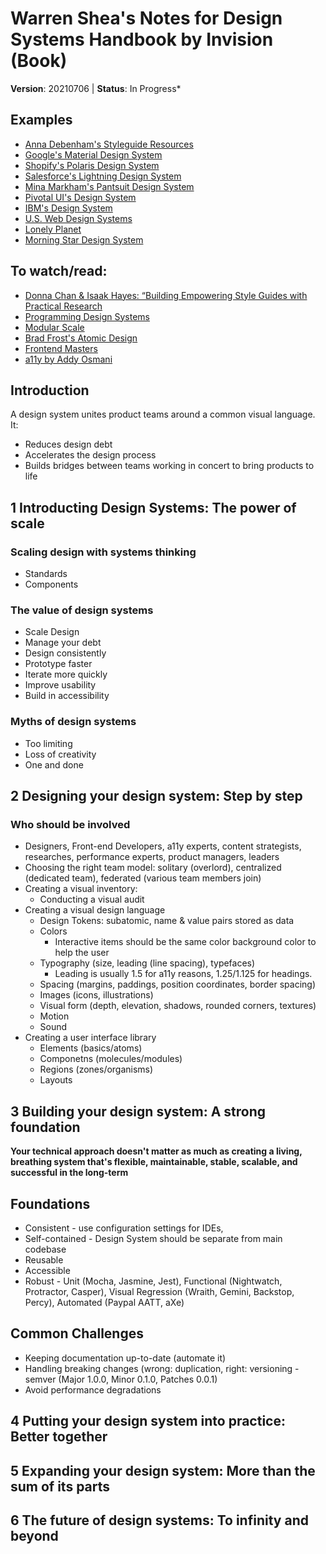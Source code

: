 # Warren Shea's Notes for Design Systems Handbook by Invision (Book)
**Version**: 20210706 | **Status**: In Progress*

## Examples
* [Anna Debenham's Styleguide Resources](http://styleguides.io/)
* [Google's Material Design System](https://material.io/design)
* [Shopify's Polaris Design System](https://polaris.shopify.com/)
* [Salesforce's Lightning Design System](https://www.lightningdesignsystem.com/)
* [Mina Markham's Pantsuit Design System](https://medium.com/git-out-the-vote/pantsuit-the-hillary-clinton-ui-pattern-library-238e9bf06b54)
* [Pivotal UI's Design System](https://styleguide.pivotal.io/)
* [IBM's Design System](https://www.ibm.com/design/language/)
* [U.S. Web Design Systems](https://designsystem.digital.gov/)
* [Lonely Planet](https://rizzo.lonelyplanet.com/)
* [Morning Star Design System](https://designsystem.morningstar.com/)

## To watch/read:
* [Donna Chan & Isaak Hayes: “Building Empowering Style Guides with Practical Research](https://www.clarityconf.com/session/building-empowering-style-guides-with-practical-research)
* [Programming Design Systems](https://programmingdesignsystems.com/)
* [Modular Scale](https://type-scale.com/)
* [Brad Frost's Atomic Design](https://atomicdesign.bradfrost.com/table-of-contents/)
* [Frontend Masters](https://frontendmasters.com/books/)
* [a11y by Addy Osmani](https://addyosmani.com/a11y/)

## Introduction
A design system unites product teams around a common visual language. It:
* Reduces design debt
* Accelerates the design process
* Builds bridges between teams working in concert to bring products to life


## 1 Introducting Design Systems: The power of scale

### Scaling design with systems thinking
* Standards
* Components

### The value of design systems
* Scale Design
* Manage your debt
* Design consistently
* Prototype faster
* Iterate more quickly
* Improve usability
* Build in accessibility

### Myths of design systems
* Too limiting
* Loss of creativity
* One and done


## 2 Designing your design system: Step by step

### Who should be involved
* Designers, Front-end Developers, a11y experts, content strategists, researches, performance experts, product managers, leaders
* Choosing the right team model: solitary (overlord), centralized (dedicated team), federated (various team members join)
* Creating a visual inventory:
  * Conducting a visual audit
* Creating a visual design language
  * Design Tokens: subatomic, name & value pairs stored as data
  * Colors
    * Interactive items should be the same color background color to help the user
  * Typography (size, leading (line spacing), typefaces)
    * Leading is usually 1.5 for a11y reasons, 1.25/1.125 for headings.
  * Spacing (margins, paddings, position coordinates, border spacing)
  * Images (icons, illustrations)
  * Visual form (depth, elevation, shadows, rounded corners, textures)
  * Motion
  * Sound
* Creating a user interface library
  * Elements (basics/atoms)
  * Componetns (molecules/modules)
  * Regions (zones/organisms)
  * Layouts


## 3 Building your design system: A strong foundation

**Your technical approach doesn't matter as much as creating a living, breathing system that's flexible, maintainable, stable, scalable, and successful in the long-term**

## Foundations

* Consistent - use configuration settings for IDEs,
* Self-contained - Design System should be separate from main codebase
* Reusable
* Accessible
* Robust - Unit (Mocha, Jasmine, Jest), Functional (Nightwatch, Protractor, Casper), Visual Regression (Wraith, Gemini, Backstop, Percy), Automated (Paypal AATT, aXe)

## Common Challenges

* Keeping documentation up-to-date (automate it)
* Handling breaking changes (wrong: duplication, right: versioning - semver (Major 1.0.0, Minor 0.1.0, Patches 0.0.1)
* Avoid performance degradations


## 4 Putting your design system into practice: Better together


## 5 Expanding your design system: More than the sum of its parts


## 6 The future of design systems: To infinity and beyond
